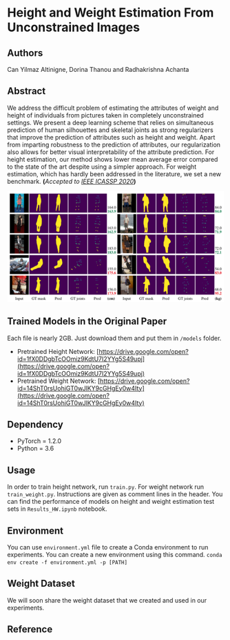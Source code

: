 # Height and Weight Estimation From Unconstrained Images

## Authors

Can Yilmaz Altinigne, Dorina Thanou and Radhakrishna Achanta

## Abstract

We address the difficult problem of estimating the attributes of weight and height of individuals from pictures taken in completely unconstrained settings. We present a deep learning scheme that relies on simultaneous prediction of human silhouettes and skeletal joints as strong regularizers that improve the prediction of attributes such as height and weight. Apart from imparting robustness to the prediction of attributes, our regularization also allows for better visual interpretability of the attribute prediction. For height estimation, our method shows lower mean average error compared to the state of the art despite using a simpler approach. For weight estimation, which has hardly been addressed in the literature, we set a new benchmark. **(**_Accepted to [IEEE ICASSP 2020](https://2020.ieeeicassp.org)_**)**

![Image of Yaktocat](images/results.png)

## Trained Models in the Original Paper

Each file is nearly 2GB. Just download them and put them in `/models` folder.
- Pretrained Height Network: [https://drive.google.com/open?id=1fX0DDgbTcOOmiz9KdtU7I2YYg5S49upj](https://drive.google.com/open?id=1fX0DDgbTcOOmiz9KdtU7I2YYg5S49upj)
- Pretrained Weight Network: [https://drive.google.com/open?id=14ShT0rsUohiGT0wJlKY9cGHgEy0w4Ity](https://drive.google.com/open?id=14ShT0rsUohiGT0wJlKY9cGHgEy0w4Ity)

## Dependency
- PyTorch = 1.2.0
- Python = 3.6

## Usage

In order to train height network, run `train.py`. For weight network run `train_weight.py`. Instructions are given as comment lines in the header. You can find the performance of models on height and weight estimation test sets in `Results_HW.ipynb` notebook.

## Environment

You can use `environment.yml` file to create a Conda environment to run experiments. You can create a new environment using this command. `conda env create -f environment.yml -p [PATH]`

## Weight Dataset

We will soon share the weight dataset that we created and used in our experiments.

## Reference
